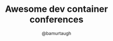 ---
layout: post
title:  "Awesome dev container conferences"
author: "@bamurtaugh"
authorUrl: https://github.com/bamurtaugh
---